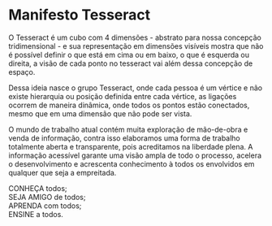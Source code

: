 # Manifesto Tesseract

O Tesseract é um cubo com 4 dimensões - abstrato para nossa concepção tridimensional - e sua representação em dimensões visíveis mostra que não é possível definir o que está em cima ou em baixo, o que é esquerda ou direita, a visão de cada ponto no tesseract vai além dessa concepção de espaço.

Dessa ideia nasce o grupo Tesseract, onde cada pessoa é um vértice e não existe hierarquia ou posição definida entre cada vértice, as ligações ocorrem de maneira dinâmica, onde todos os pontos estão conectados, mesmo que em uma dimensão que não pode ser vista.

O mundo de trabalho atual contém muita exploração de mão-de-obra e venda de informação, contra isso elaboramos uma forma de trabalho totalmente aberta e transparente, pois acreditamos na liberdade plena. A informação acessível garante uma visão ampla de todo o processo, acelera o desenvolvimento e acrescenta conhecimento à todos os envolvidos em qualquer que seja a empreitada.

CONHEÇA todos;  
SEJA AMIGO de todos;  
APRENDA com todos;  
ENSINE a todos.

